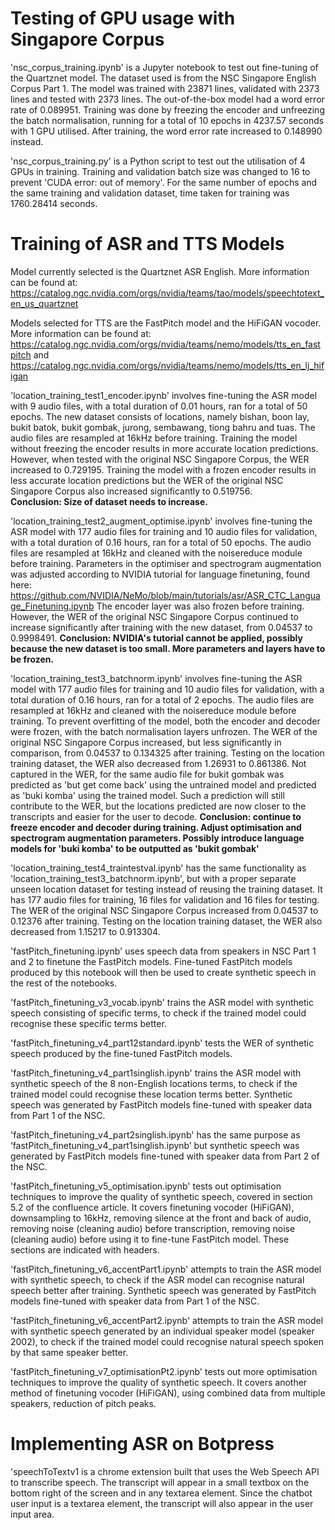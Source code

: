 # Testing of GPU usage with Singapore Corpus 

'nsc_corpus_training.ipynb' is a Jupyter notebook to test out fine-tuning of the Quartznet model. The dataset used is from the NSC Singapore English Corpus Part 1. The model was trained with 23871 lines, validated with 2373 lines and tested with 2373 lines. The out-of-the-box model had a word error rate of 0.089951. Training was done by freezing the encoder and unfreezing the batch normalisation, running for a total of 10 epochs in 4237.57 seconds with 1 GPU utilised. After training, the word error rate increased to 0.148990 instead.

'nsc_corpus_training.py' is a Python script to test out the utilisation of 4 GPUs in training. Training and validation batch size was changed to 16 to prevent 'CUDA error: out of memory'. For the same number of epochs and the same training and validation dataset, time taken for training was 1760.28414 seconds. 

# Training of ASR and TTS Models 

Model currently selected is the Quartznet ASR English. More information can be found at: https://catalog.ngc.nvidia.com/orgs/nvidia/teams/tao/models/speechtotext_en_us_quartznet 

Models selected for TTS are the FastPitch model and the HiFiGAN vocoder. More information can be found at: https://catalog.ngc.nvidia.com/orgs/nvidia/teams/nemo/models/tts_en_fastpitch and https://catalog.ngc.nvidia.com/orgs/nvidia/teams/nemo/models/tts_en_lj_hifigan

'location_training_test1_encoder.ipynb' involves fine-tuning the ASR model with 9 audio files, with a total duration of 0.01 hours, ran for a total of 50 epochs. The new dataset consists of locations, namely bishan, boon lay, bukit batok, bukit gombak, jurong, sembawang, tiong bahru and tuas. The audio files are resampled at 16kHz before training. Training the model without freezing the encoder results in more accurate location predictions. However, when tested with the original NSC Singapore Corpus, the WER increased to 0.729195. Training the model with a frozen encoder results in less accurate location predictions but the WER of the original NSC Singapore Corpus also increased significantly to 0.519756.  
**Conclusion: Size of dataset needs to increase.**

'location_training_test2_augment_optimise.ipynb' involves fine-tuning the ASR model with 177 audio files for training and 10 audio files for validation, with a total duration of 0.16 hours, ran for a total of 50 epochs. The audio files are resampled at 16kHz and cleaned with the noisereduce module before training. Parameters in the optimiser and spectrogram augmentation was adjusted according to NVIDIA tutorial for language finetuning, found here: https://github.com/NVIDIA/NeMo/blob/main/tutorials/asr/ASR_CTC_Language_Finetuning.ipynb The encoder layer was also frozen before training. However, the WER of the original NSC Singapore Corpus continued to increase significantly after training with the new dataset, from 0.04537 to 0.9998491. 
**Conclusion: NVIDIA's tutorial cannot be applied, possibly because the new dataset is too small. More parameters and layers have to be frozen.**

'location_training_test3_batchnorm.ipynb' involves fine-tuning the ASR model with 177 audio files for training and 10 audio files for validation, with a total duration of 0.16 hours, ran for a total of 2 epochs. The audio files are resampled at 16kHz and cleaned with the noisereduce module before training. To prevent overfitting of the model, both the encoder and decoder were frozen, with the batch normalisation layers unfrozen. The WER of the original NSC Singapore Corpus increased, but less significantly in comparison, from 0.04537 to 0.134325 after training. Testing on the location training dataset, the WER also decreased from 1.26931 to 0.861386. Not captured in the WER, for the same audio file for bukit gombak was predicted as 'but get come back' using the untrained model and predicted as 'buki komba' using the trained model. Such a prediction will still contribute to the WER, but the locations predicted are now closer to the transcripts and easier for the user to decode. **Conclusion: continue to freeze encoder and decoder during training. Adjust optimisation and spectrogram augmentation parameters. Possibly introduce language models for 'buki komba' to be outputted as 'bukit gombak'**

'location_training_test4_traintestval.ipynb' has the same functionality as 'location_training_test3_batchnorm.ipynb', but with a proper separate unseen location dataset for testing instead of reusing the training dataset. It has 177 audio files for training, 16 files for validation and 16 files for testing. The WER of the original NSC Singapore Corpus increased from 0.04537 to 0.12376 after training. Testing on the location training dataset, the WER also decreased from 1.15217 to 0.913304.

'fastPitch_finetuning.ipynb' uses speech data from speakers in NSC Part 1 and 2 to finetune the FastPitch models. Fine-tuned FastPitch models produced by this notebook will then be used to create synthetic speech in the rest of the notebooks. 

'fastPitch_finetuning_v3_vocab.ipynb' trains the ASR model with synthetic speech consisting of specific terms, to check if the trained model could recognise these specific terms better. 

'fastPitch_finetuning_v4_part12standard.ipynb' tests the WER of synthetic speech produced by the fine-tuned FastPitch models. 

'fastPitch_finetuning_v4_part1singlish.ipynb' trains the ASR model with synthetic speech of the 8 non-English locations terms, to check if the trained model could recognise these location terms better. Synthetic speech was generated by FastPitch models fine-tuned with speaker data from Part 1 of the NSC.  

'fastPitch_finetuning_v4_part2singlish.ipynb' has the same purpose as ‘fastPitch_finetuning_v4_part1singlish.ipynb’ but synthetic speech was generated by FastPitch models fine-tuned with speaker data from Part 2 of the NSC.  

'fastPitch_finetuning_v5_optimisation.ipynb' tests out optimisation techniques to improve the quality of synthetic speech, covered in section 5.2 of the confluence article. It covers finetuning vocoder (HiFiGAN), downsampling to 16kHz, removing silence at the front and back of audio, removing noise (cleaning audio) before transcription, removing noise (cleaning audio) before using it to fine-tune FastPitch model. These sections are indicated with headers. 

'fastPitch_finetuning_v6_accentPart1.ipynb' attempts to train the ASR model with synthetic speech, to check if the ASR model can recognise natural speech better after training. Synthetic speech was generated by FastPitch models fine-tuned with speaker data from Part 1 of the NSC.  

'fastPitch_finetuning_v6_accentPart2.ipynb' attempts to train the ASR model with synthetic speech generated by an individual speaker model (speaker 2002), to check if the trained model could recognise natural speech spoken by that same speaker better.

'fastPitch_finetuning_v7_optimisationPt2.ipynb' tests out more optimisation techniques to improve the quality of synthetic speech. It covers another method of finetuning vocoder (HiFiGAN), using combined data from multiple speakers, reduction of pitch peaks. 

# Implementing ASR on Botpress 

'speechToTextv1 is a chrome extension built that uses the Web Speech API to transcribe speech. The transcript will appear in a small textbox on the bottom right of the screen and in any textarea element. Since the chatbot user input is a textarea element, the transcript will also appear in the user input area. 



